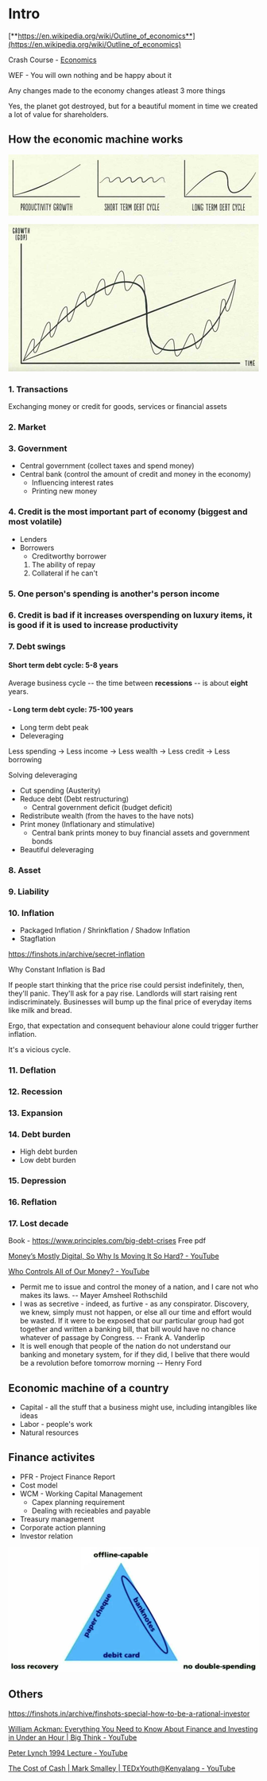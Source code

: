 # Intro

[**https://en.wikipedia.org/wiki/Outline_of_economics**](https://en.wikipedia.org/wiki/Outline_of_economics)

Crash Course - [Economics](https://www.youtube.com/playlist?list=PL8dPuuaLjXtPNZwz5_o_5uirJ8gQXnhEO)

WEF - You will own nothing and be happy about it

Any changes made to the economy changes atleast 3 more things

Yes, the planet got destroyed, but for a beautiful moment in time we created a lot of value for shareholders.

## How the economic machine works

![image](../media/eco-Intro-image1.jpg)

![image](../media/eco-Intro-image2.jpg)

### 1. Transactions

Exchanging money or credit for goods, services or financial assets

### 2. Market

### 3. Government

- Central government (collect taxes and spend money)
- Central bank (control the amount of credit and money in the economy)
    - Influencing interest rates
    - Printing new money

### 4. Credit is the most important part of economy (biggest and most volatile)

- Lenders
- Borrowers
    - Creditworthy borrower
  1. The ability of repay
  2. Collateral if he can't

### 5. One person's spending is another's person income

### 6. Credit is bad if it increases overspending on luxury items, it is good if it is used to increase productivity

### 7. Debt swings

#### Short term debt cycle: 5-8 years

Average business cycle -- the time between **recessions** -- is about **eight** years.

#### - Long term debt cycle: 75-100 years

- Long term debt peak
- Deleveraging

Less spending -> Less income -> Less wealth -> Less credit -> Less borrowing

Solving deleveraging

- Cut spending (Austerity)
- Reduce debt (Debt restructuring)
    - Central government deficit (budget deficit)
- Redistribute wealth (from the haves to the have nots)
- Print money (Inflationary and stimulative)
    - Central bank prints money to buy financial assets and government bonds
- Beautiful deleveraging

### 8. Asset

### 9. Liability

### 10. Inflation

- Packaged Inflation / Shrinkflation / Shadow Inflation
- Stagflation

https://finshots.in/archive/secret-inflation

Why Constant Inflation is Bad

If people start thinking that the price rise could persist indefinitely, then, they'll panic. They'll ask for a pay rise. Landlords will start raising rent indiscriminately. Businesses will bump up the final price of everyday items like milk and bread.

Ergo, that expectation and consequent behaviour alone could trigger further inflation.

It's a vicious cycle.

### 11. Deflation

### 12. Recession

### 13. Expansion

### 14. Debt burden

- High debt burden
- Low debt burden

### 15. Depression

### 16. Reflation

### 17. Lost decade

Book - https://www.principles.com/big-debt-crises Free pdf

[Money’s Mostly Digital, So Why Is Moving It So Hard? - YouTube](https://www.youtube.com/watch?v=8xzINLykprA&ab_channel=WendoverProductions)

[Who Controls All of Our Money? - YouTube](https://www.youtube.com/watch?v=mQUhJTxK5mA&ab_channel=ColdFusion)

- Permit me to issue and control the money of a nation, and I care not who makes its laws. -- Mayer Amsheel Rothschild
- I was as secretive - indeed, as furtive - as any conspirator. Discovery, we knew, simply must not happen, or else all our time and effort would be wasted. If it were to be exposed that our particular group had got together and written a banking bill, that bill would have no chance whatever of passage by Congress. -- Frank A. Vanderlip
- It is well enough that people of the nation do not understand our banking and monetary system, for if they did, I belive that there would be a revolution before tomorrow morning -- Henry Ford

## Economic machine of a country

- Capital - all the stuff that a business might use, including intangibles like ideas
- Labor - people's work
- Natural resources

## Finance activites

- PFR - Project Finance Report
- Cost model
- WCM - Working Capital Management
    - Capex planning requirement
    - Dealing with recieables and payable
- Treasury management
- Corporate action planning
- Investor relation

![money capabilities](../media/Screenshot%202024-03-02%20at%207.21.17%20PM.jpg)

## Others

https://finshots.in/archive/finshots-special-how-to-be-a-rational-investor

[William Ackman: Everything You Need to Know About Finance and Investing in Under an Hour | Big Think - YouTube](https://www.youtube.com/watch?v=WEDIj9JBTC8)

[Peter Lynch 1994 Lecture - YouTube](https://www.youtube.com/watch?v=72Pq5zKEi_g&ab_channel=GiraffeValue)

[The Cost of Cash | Mark Smalley | TEDxYouth@Kenyalang - YouTube](https://www.youtube.com/watch?v=66ctEX47I4E)
